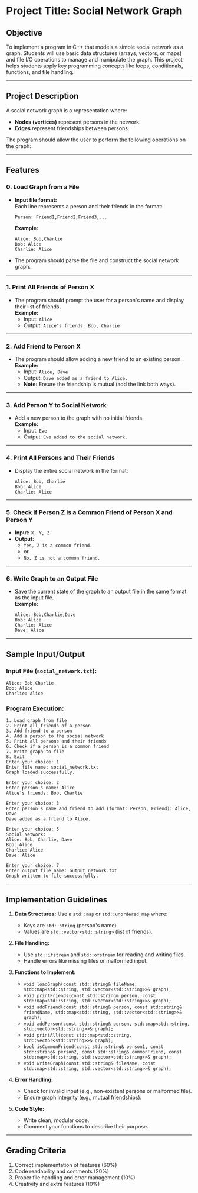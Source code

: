 
# **Project Title: Social Network Graph**

## **Objective**
To implement a program in C++ that models a simple social network as a graph. Students will use basic data structures (arrays, vectors, or maps) and file I/O operations to manage and manipulate the graph. This project helps students apply key programming concepts like loops, conditionals, functions, and file handling.

---

## **Project Description**

A social network graph is a representation where:
- **Nodes (vertices)** represent persons in the network.
- **Edges** represent friendships between persons.

The program should allow the user to perform the following operations on the graph:

---

## **Features**

### **0. Load Graph from a File**
- **Input file format:**  
  Each line represents a person and their friends in the format:
  ```
  Person: Friend1,Friend2,Friend3,...
  ```
  **Example:**
  ```
  Alice: Bob,Charlie
  Bob: Alice
  Charlie: Alice
  ```
- The program should parse the file and construct the social network graph.

---

### **1. Print All Friends of Person X**
- The program should prompt the user for a person's name and display their list of friends.  
  **Example:**  
  - Input: `Alice`  
  - Output: `Alice's friends: Bob, Charlie`

---

### **2. Add Friend to Person X**
- The program should allow adding a new friend to an existing person.  
  **Example:**  
  - Input: `Alice, Dave`  
  - Output: `Dave added as a friend to Alice.`  
  - **Note:** Ensure the friendship is mutual (add the link both ways).

---

### **3. Add Person Y to Social Network**
- Add a new person to the graph with no initial friends.  
  **Example:**  
  - Input: `Eve`  
  - Output: `Eve added to the social network.`

---

### **4. Print All Persons and Their Friends**
- Display the entire social network in the format:
  ```
  Alice: Bob, Charlie
  Bob: Alice
  Charlie: Alice
  ```

---

### **5. Check if Person Z is a Common Friend of Person X and Person Y**
- **Input:** `X, Y, Z`  
- **Output:**  
  - `Yes, Z is a common friend.`  
  - or  
  - `No, Z is not a common friend.`

---

### **6. Write Graph to an Output File**
- Save the current state of the graph to an output file in the same format as the input file.  
  **Example:**
  ```
  Alice: Bob,Charlie,Dave
  Bob: Alice
  Charlie: Alice
  Dave: Alice
  ```

---

## **Sample Input/Output**

### **Input File (`social_network.txt`):**
```
Alice: Bob,Charlie
Bob: Alice
Charlie: Alice
```

### **Program Execution:**
```
1. Load graph from file
2. Print all friends of a person
3. Add friend to a person
4. Add a person to the social network
5. Print all persons and their friends
6. Check if a person is a common friend
7. Write graph to file
8. Exit
Enter your choice: 1
Enter file name: social_network.txt
Graph loaded successfully.

Enter your choice: 2
Enter person's name: Alice
Alice's friends: Bob, Charlie

Enter your choice: 3
Enter person's name and friend to add (format: Person, Friend): Alice, Dave
Dave added as a friend to Alice.

Enter your choice: 5
Social Network:
Alice: Bob, Charlie, Dave
Bob: Alice
Charlie: Alice
Dave: Alice

Enter your choice: 7
Enter output file name: output_network.txt
Graph written to file successfully.
```

---

## **Implementation Guidelines**

1. **Data Structures:** Use a `std::map` or `std::unordered_map` where:
   - Keys are `std::string` (person's name).
   - Values are `std::vector<std::string>` (list of friends).

2. **File Handling:**
   - Use `std::ifstream` and `std::ofstream` for reading and writing files.
   - Handle errors like missing files or malformed input.

3. **Functions to Implement:**
   - `void loadGraph(const std::string& fileName, std::map<std::string, std::vector<std::string>>& graph);`
   - `void printFriends(const std::string& person, const std::map<std::string, std::vector<std::string>>& graph);`
   - `void addFriend(const std::string& person, const std::string& friendName, std::map<std::string, std::vector<std::string>>& graph);`
   - `void addPerson(const std::string& person, std::map<std::string, std::vector<std::string>>& graph);`
   - `void printAll(const std::map<std::string, std::vector<std::string>>& graph);`
   - `bool isCommonFriend(const std::string& person1, const std::string& person2, const std::string& commonFriend, const std::map<std::string, std::vector<std::string>>& graph);`
   - `void writeGraph(const std::string& fileName, const std::map<std::string, std::vector<std::string>>& graph);`

4. **Error Handling:**
   - Check for invalid input (e.g., non-existent persons or malformed file).
   - Ensure graph integrity (e.g., mutual friendships).

5. **Code Style:**
   - Write clean, modular code.
   - Comment your functions to describe their purpose.

---

## **Grading Criteria**

1. Correct implementation of features (60%)
2. Code readability and comments (20%)
3. Proper file handling and error management (10%)
4. Creativity and extra features (10%)
